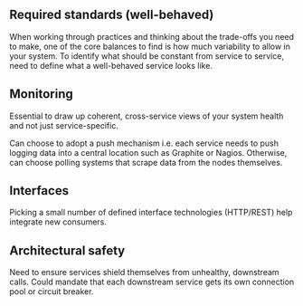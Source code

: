 ## Required standards (well-behaved)

When working through practices and thinking about the trade-offs you need to make, one of the core balances to find is how much variability to allow in your system. To identify what should be constant from service to service, need to define what a well-behaved service looks like.

## Monitoring

Essential to draw up coherent, cross-service views of your system health and not just service-specific.

Can choose to adopt a push mechanism i.e. each service needs to push logging data into a central location such as Graphite or Nagios. Otherwise, can choose polling systems that scrape data from the nodes themselves.

## Interfaces

Picking a small number of defined interface technologies (HTTP/REST) help integrate new consumers.

## Architectural safety

Need to ensure services shield themselves from unhealthy, downstream calls. Could mandate that each downstream service gets its own connection pool or circuit breaker.
